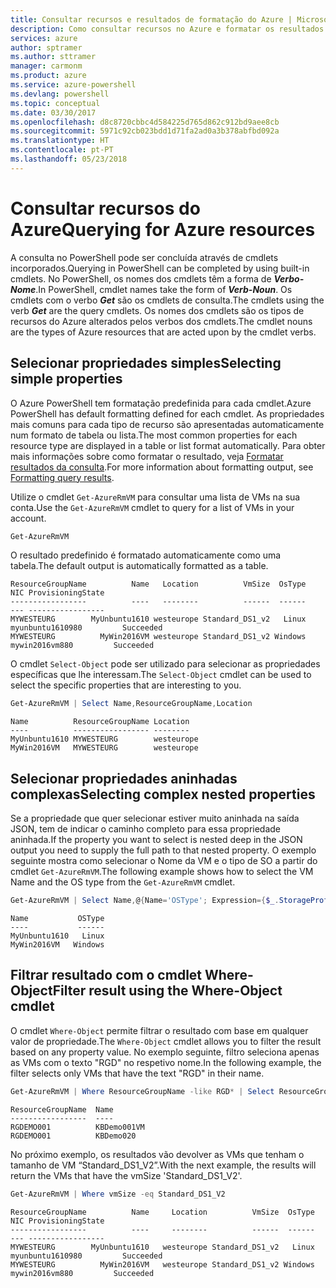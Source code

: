 ```yaml
---
title: Consultar recursos e resultados de formatação do Azure | Microsoft Docs
description: Como consultar recursos no Azure e formatar os resultados.
services: azure
author: sptramer
ms.author: sttramer
manager: carmonm
ms.product: azure
ms.service: azure-powershell
ms.devlang: powershell
ms.topic: conceptual
ms.date: 03/30/2017
ms.openlocfilehash: d8c8720cbbc4d584225d765d862c912bd9aee8cb
ms.sourcegitcommit: 5971c92cb023bdd1d71fa2ad0a3b378abfbd092a
ms.translationtype: HT
ms.contentlocale: pt-PT
ms.lasthandoff: 05/23/2018
---
```

# <a name="querying-for-azure-resources"></a><span data-ttu-id="816b0-103">Consultar recursos do Azure</span><span class="sxs-lookup"><span data-stu-id="816b0-103">Querying for Azure resources</span></span>

<span data-ttu-id="816b0-104">A consulta no PowerShell pode ser concluída através de cmdlets incorporados.</span><span class="sxs-lookup"><span data-stu-id="816b0-104">Querying in PowerShell can be completed by using built-in cmdlets.</span></span> <span data-ttu-id="816b0-105">No PowerShell, os nomes dos cmdlets têm a forma de  **_Verbo-Nome_**.</span><span class="sxs-lookup"><span data-stu-id="816b0-105">In PowerShell, cmdlet names take the form of **_Verb-Noun_**.</span></span> <span data-ttu-id="816b0-106">Os cmdlets com o verbo **_Get_** são os cmdlets de consulta.</span><span class="sxs-lookup"><span data-stu-id="816b0-106">The cmdlets using the verb **_Get_** are the query cmdlets.</span></span> <span data-ttu-id="816b0-107">Os nomes dos cmdlets são os tipos de recursos do Azure alterados pelos verbos dos cmdlets.</span><span class="sxs-lookup"><span data-stu-id="816b0-107">The cmdlet nouns are the types of Azure resources that are acted upon by the cmdlet verbs.</span></span>


## <a name="selecting-simple-properties"></a><span data-ttu-id="816b0-108">Selecionar propriedades simples</span><span class="sxs-lookup"><span data-stu-id="816b0-108">Selecting simple properties</span></span>

<span data-ttu-id="816b0-109">O Azure PowerShell tem formatação predefinida para cada cmdlet.</span><span class="sxs-lookup"><span data-stu-id="816b0-109">Azure PowerShell has default formatting defined for each cmdlet.</span></span> <span data-ttu-id="816b0-110">As propriedades mais comuns para cada tipo de recurso são apresentadas automaticamente num formato de tabela ou lista.</span><span class="sxs-lookup"><span data-stu-id="816b0-110">The most common properties for each resource type are displayed in a table or list format automatically.</span></span> <span data-ttu-id="816b0-111">Para obter mais informações sobre como formatar o resultado, veja [Formatar resultados da consulta](formatting-output.md).</span><span class="sxs-lookup"><span data-stu-id="816b0-111">For more information about formatting output, see [Formatting query results](formatting-output.md).</span></span>

<span data-ttu-id="816b0-112">Utilize o cmdlet `Get-AzureRmVM` para consultar uma lista de VMs na sua conta.</span><span class="sxs-lookup"><span data-stu-id="816b0-112">Use the `Get-AzureRmVM` cmdlet to query for a list of VMs in your account.</span></span>

```powershell
Get-AzureRmVM
```

<span data-ttu-id="816b0-113">O resultado predefinido é formatado automaticamente como uma tabela.</span><span class="sxs-lookup"><span data-stu-id="816b0-113">The default output is automatically formatted as a table.</span></span>

```
ResourceGroupName          Name   Location          VmSize  OsType              NIC ProvisioningState
-----------------          ----   --------          ------  ------              --- -----------------
MYWESTEURG        MyUnbuntu1610 westeurope Standard_DS1_v2   Linux myunbuntu1610980         Succeeded
MYWESTEURG          MyWin2016VM westeurope Standard_DS1_v2 Windows   mywin2016vm880         Succeeded
```

<span data-ttu-id="816b0-114">O cmdlet `Select-Object` pode ser utilizado para selecionar as propriedades específicas que lhe interessam.</span><span class="sxs-lookup"><span data-stu-id="816b0-114">The `Select-Object` cmdlet can be used to select the specific properties that are interesting to you.</span></span>

```powershell
Get-AzureRmVM | Select Name,ResourceGroupName,Location
```

```
Name          ResourceGroupName Location
----          ----------------- --------
MyUnbuntu1610 MYWESTEURG        westeurope
MyWin2016VM   MYWESTEURG        westeurope
```

## <a name="selecting-complex-nested-properties"></a><span data-ttu-id="816b0-115">Selecionar propriedades aninhadas complexas</span><span class="sxs-lookup"><span data-stu-id="816b0-115">Selecting complex nested properties</span></span>

<span data-ttu-id="816b0-116">Se a propriedade que quer selecionar estiver muito aninhada na saída JSON, tem de indicar o caminho completo para essa propriedade aninhada.</span><span class="sxs-lookup"><span data-stu-id="816b0-116">If the property you want to select is nested deep in the JSON output you need to supply the full path to that nested property.</span></span> <span data-ttu-id="816b0-117">O exemplo seguinte mostra como selecionar o Nome da VM e o tipo de SO a partir do cmdlet `Get-AzureRmVM`.</span><span class="sxs-lookup"><span data-stu-id="816b0-117">The following example shows how to select the VM Name and the OS type from the `Get-AzureRmVM` cmdlet.</span></span>

```powershell
Get-AzureRmVM | Select Name,@{Name='OSType'; Expression={$_.StorageProfile.OSDisk.OSType}}
```

```
Name           OSType
----           ------
MyUnbuntu1610   Linux
MyWin2016VM   Windows
```

## <a name="filter-result-using-the-where-object-cmdlet"></a><span data-ttu-id="816b0-118">Filtrar resultado com o cmdlet Where-Object</span><span class="sxs-lookup"><span data-stu-id="816b0-118">Filter result using the Where-Object cmdlet</span></span>

<span data-ttu-id="816b0-119">O cmdlet `Where-Object` permite filtrar o resultado com base em qualquer valor de propriedade.</span><span class="sxs-lookup"><span data-stu-id="816b0-119">The `Where-Object` cmdlet allows you to filter the result based on any property value.</span></span> <span data-ttu-id="816b0-120">No exemplo seguinte, filtro seleciona apenas as VMs com o texto "RGD" no respetivo nome.</span><span class="sxs-lookup"><span data-stu-id="816b0-120">In the following example, the filter selects only VMs that have the text "RGD" in their name.</span></span>

```powershell
Get-AzureRmVM | Where ResourceGroupName -like RGD* | Select ResourceGroupName,Name
```

```
ResourceGroupName  Name
-----------------  ----
RGDEMO001          KBDemo001VM
RGDEMO001          KBDemo020
```

<span data-ttu-id="816b0-121">No próximo exemplo, os resultados vão devolver as VMs que tenham o tamanho de VM “Standard_DS1_V2”.</span><span class="sxs-lookup"><span data-stu-id="816b0-121">With the next example, the results will return the VMs that have the vmSize 'Standard_DS1_V2'.</span></span>

```powershell
Get-AzureRmVM | Where vmSize -eq Standard_DS1_V2
```

```
ResourceGroupName          Name     Location          VmSize  OsType              NIC ProvisioningState
-----------------          ----     --------          ------  ------              --- -----------------
MYWESTEURG        MyUnbuntu1610   westeurope Standard_DS1_v2   Linux myunbuntu1610980         Succeeded
MYWESTEURG          MyWin2016VM   westeurope Standard_DS1_v2 Windows   mywin2016vm880         Succeeded
```
